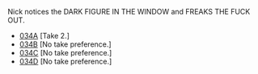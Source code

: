 Nick notices the DARK FIGURE IN THE WINDOW and FREAKS THE FUCK OUT.

* [034A](034A--Take02--.md) [Take 2.]
* [034B](034B--NoPref.--.md) [No take preference.]
* [034C](034C--NoPref.--.md) [No take preference.]
* [034D](034D--NoPref.--.md) [No take preference.]

